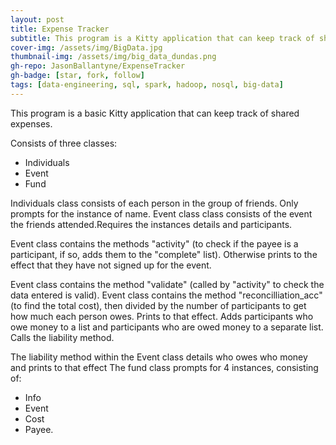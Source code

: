```yaml
---
layout: post
title: Expense Tracker
subtitle: This program is a Kitty application that can keep track of shared expenses
cover-img: /assets/img/BigData.jpg
thumbnail-img: /assets/img/big_data_dundas.png
gh-repo: JasonBallantyne/ExpenseTracker
gh-badge: [star, fork, follow]
tags: [data-engineering, sql, spark, hadoop, nosql, big-data]
---
```


This program is a basic Kitty application that can keep track of shared expenses.

Consists of three classes: 
- Individuals 
- Event 
- Fund

Individuals class consists of each person in the group of friends. Only prompts for the instance of name. Event class class consists of the event the friends attended.Requires the instances details and participants.

Event class contains the methods "activity" (to check if the payee is a participant, if so, adds them to the "complete" list). Otherwise prints to the effect that they have not signed up for the event.

Event class contains the method "validate" (called by "activity" to check the data entered is valid). Event class contains the method "reconcilliation_acc" (to find the total cost), then divided by the number of participants to get how much each person owes. Prints to that effect. Adds participants who owe money to a list and participants who are owed money to a separate list. Calls the liability method.

The liability method within the Event class details who owes who money and prints to that effect
The fund class prompts for 4 instances, consisting of:
- Info
- Event
- Cost
- Payee.
